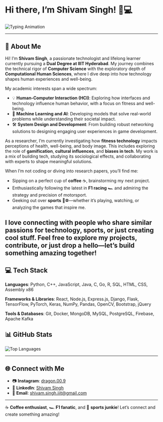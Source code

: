 # Hi there, I’m **Shivam Singh**! 👋💻  

![Typing Animation](https://readme-typing-svg.herokuapp.com?font=Roboto&size=30&color=F77B93&center=true&vCenter=true&width=800&lines=Developer+%7C+Tech+Enthusiast+%7C+F1+Fan;Passionate+about+CS%2C+ML%2C+and+HCI;Welcome+to+my+GitHub+profile!)  

---

## 🌟 **About Me**  

Hi! I’m **Shivam Singh**, a passionate technologist and lifelong learner currently pursuing a **Dual Degree at IIIT Hyderabad**. My journey combines the technical rigor of **Computer Science** with the exploratory depth of **Computational Human Sciences**, where I dive deep into how technology shapes human experiences and well-being.  

My academic interests span a wide spectrum:  
- 💡 **Human-Computer Interaction (HCI)**: Exploring how interfaces and technology influence human behavior, with a focus on fitness and well-being.  
- 🤖 **Machine Learning and AI**: Developing models that solve real-world problems while understanding their societal impact.  
- 🛠️ **System Design and Development**: From building robust networking solutions to designing engaging user experiences in game development.  

As a researcher, I’m currently investigating how **fitness technology** impacts perceptions of health, well-being, and body image. This includes exploring the role of **gamification**, **cultural influences**, and **biases in tech**. My work is a mix of building tech, studying its sociological effects, and collaborating with experts to shape meaningful solutions.  

When I’m not coding or diving into research papers, you’ll find me:  
- Sipping on a perfect cup of **coffee** ☕, brainstorming my next project.  
- Enthusiastically following the latest in **F1 racing** 🏎️ and admiring the strategy and precision of motorsport.  
- Geeking out over **sports** 🏀⚽—whether it’s playing, watching, or analyzing the games that inspire me.  

I love connecting with people who share similar passions for **technology**, **sports**, or just creating cool stuff. Feel free to explore my projects, contribute, or just drop a hello—let’s build something amazing together!  
---


## 💻 **Tech Stack**

**Languages**: Python, C++, JavaScript, Java, C, Go, R, SQL, HTML, CSS, Assembly x86  

**Frameworks & Libraries**: React, Node.js, Express.js, Django, Flask, TensorFlow, PyTorch, Keras, NumPy, Pandas, OpenCV, Bootstrap, jQuery  

**Tools & Databases**: Git, Docker, MongoDB, MySQL, PostgreSQL, Firebase, Apache Kafka  

## 📊 **GitHub Stats**  
![Top Languages](https://github-readme-stats.vercel.app/api/top-langs/?username=ShivamS-9&layout=compact&theme=radical)  

---

## 🌐 **Connect with Me**  
- 📷 **Instagram**: [dragon.00.9](https://www.instagram.com/dragon.00.9)  
- 💼 **LinkedIn**: [Shivam Singh](https://www.linkedin.com/in/shivam-singh9204/)  
- 📧 **Email**: [shivam.singh.iiit@gmail.com](mailto:shivam.singh.iiit@gmail.com)

---

☕ **Coffee enthusiast**, 🏎️ **F1 fanatic**, and 🏀 **sports junkie**! Let’s connect and create something amazing!  
